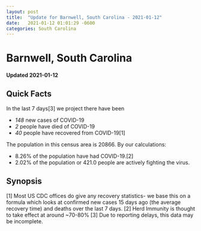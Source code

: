 ```yaml
---
layout: post
title:  "Update for Barnwell, South Carolina - 2021-01-12"
date:   2021-01-12 01:01:29 -0600
categories: South Carolina
---
```


# Barnwell, South Carolina
#### Updated 2021-01-12

## Quick Facts

In the last 7 days[3] we project there have been
- *148* new cases of COVID-19
- *2* people have died of COVID-19
- *40* people have recovered from COVID-19[1]

The population in this census area is 20866. By our calculations:
- 8.26% of the population have had COVID-19.[2]
- 2.02% of the population or 421.0 people are actively fighting the virus.

## Synopsis




[1] Most US CDC offices do give any recovery statistics- we base this on a formula which looks at confirmed new cases
15 days ago (the average recovery time) and deaths over the last 7 days.
[2] Herd Immunity is thought to take effect at around ~70-80%
[3] Due to reporting delays, this data may be incomplete. 
    